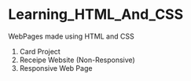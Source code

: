 # Learning_HTML_And_CSS

WebPages made using HTML and CSS

1. Card Project
2. Receipe Website (Non-Responsive)
3. Responsive Web Page
